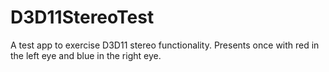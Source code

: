 # D3D11StereoTest

A test app to exercise D3D11 stereo functionality. Presents once with red in the left eye and blue in the right eye.
